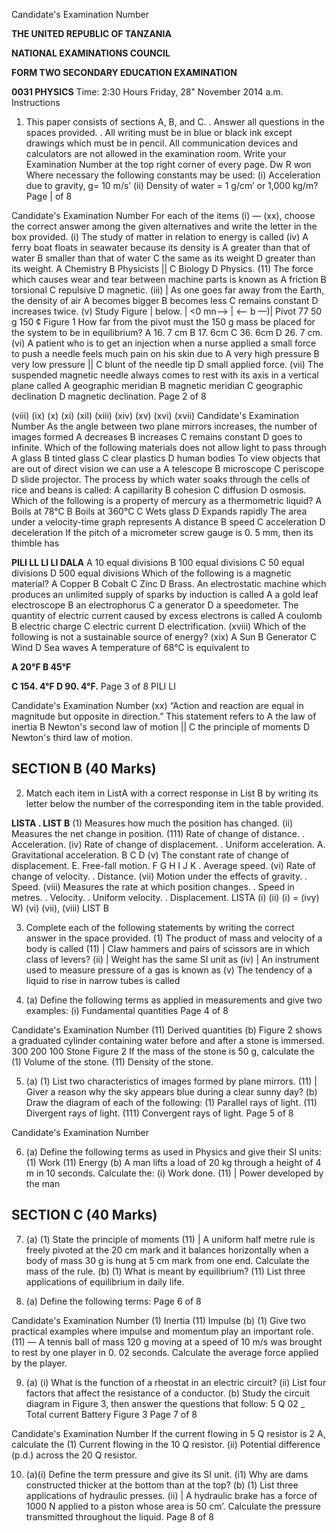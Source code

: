 Candidate's Examination Number

**THE UNITED REPUBLIC OF TANZANIA**

**NATIONAL EXAMINATIONS COUNCIL**

**FORM TWO SECONDARY EDUCATION EXAMINATION**

**0031 PHYSICS**
Time: 2:30 Hours Friday, 28" November 2014 a.m.
Instructions

1. This paper consists of sections A, B, and C.
. Answer all questions in the spaces provided.
. All writing must be in blue or black ink except drawings which must be in pencil.
All communication devices and calculators are not allowed in the examination room.
Write your Examination Number at the top right corner of every page.
Dw R won
Where necessary the following constants may be used:
(i) Acceleration due to gravity, g= 10 m/s’
(ii) Density of water = 1 g/cm’ or 1,000 kg/m?
Page | of 8

Candidate's Examination Number
For each of the items (i) — (xx), choose the correct answer among the given alternatives and write the letter in the box provided.
(i) The study of matter in relation to energy is called
(iv) A ferry boat floats in seawater because its density is
   A greater than that of water B smaller than that of water
   C the same as its weight D greater than its weight.
   A Chemistry B Physicists ||
   C Biology D Physics.
(11) The force which causes wear and tear between machine parts is known as
   A friction B torsional
   C repulsive D magnetic.
(iii) | As one goes far away from the Earth, the density of air
   A becomes bigger B becomes less
   C remains constant D increases twice.
(v) Study Figure | below.
| <0 mn——> | <— b —)|
Pivot 77
50 g
150 ¢
Figure 1
How far from the pivot must the 150 g mass be placed for the system to be in equilibrium?
   A 16. 7 cm B 17. 6cm
   C 36. 6cm D 26. 7 cm.
(vi) A patient who is to get an injection when a nurse applied a small force to push a needle feels much pain on his skin due to
   A very high pressure B very low pressure ||
   C blunt of the needle tip D small applied force.
(vii) The suspended magnetic needle always comes to rest with its axis in a vertical plane called
   A geographic meridian B magnetic meridian
   C geographic declination D magnetic declination.
Page 2 of 8

(viii)
(ix)
(x)
(xi)
(xil)
(xiii)
(xiv)
(xv)
(xvi)
(xvii)
Candidate's Examination Number
As the angle between two plane mirrors increases, the number of images formed
   A decreases B increases
   C remains constant D goes to infinite.
Which of the following materials does not allow light to pass through
   A glass B tinted glass
   C clear plastics D human bodies
To view objects that are out of direct vision we can use a
   A telescope B microscope
   C periscope D slide projector.
The process by which water soaks through the cells of rice and beans is called:
   A capillarity B cohesion
   C diffusion D osmosis.
Which of the following is a property of mercury as a thermometric liquid?
   A Boils at 78°C B Boils at 360°C
   C Wets glass D Expands rapidly
The area under a velocity-time graph represents
   A distance B speed
   C acceleration D deceleration
If the pitch of a micrometer screw gauge is 0. 5 mm, then its thimble has

**PILI LL LI LI DALA**
   A 10 equal divisions B 100 equal divisions
   C 50 equal divisions D 500 equal divisions
Which of the following is a magnetic material?
   A Copper B Cobalt
   C Zinc D Brass.
An electrostatic machine which produces an unlimited supply of sparks by induction is called
   A a gold leaf electroscope B an electrophorus
   C a generator D a speedometer.
The quantity of electric current caused by excess electrons is called
   A coulomb B electric charge
   C electric current D electrification.
(xviii) Which of the following is not a sustainable source of energy?
(xix)
   A Sun B Generator
   C Wind D Sea waves
   A temperature of 68°C is equivalent to

**A 20°F B 45°F**

**C 154. 4°F D 90. 4°F.**
Page 3 of 8
PILI LI

Candidate's Examination Number
(xx) “Action and reaction are equal in magnitude but opposite in direction.” This statement refers to
   A the law of inertia B Newton's second law of motion ||
   C the principle of moments D Newton's third law of motion.

## SECTION B (40 Marks)

2. Match each item in ListA with a correct response in List B by writing its letter below the number of the corresponding item in the table provided.

**LISTA . LIST B**
(1) Measures how much the position has changed.
(ii) Measures the net change in position.
(111) Rate of change of distance. . Acceleration.
(iv) Rate of change of displacement. . Uniform acceleration.
A. Gravitational acceleration.
B
C
D
(v) The constant rate of change of displacement. E. Free-fall motion.
F
G
H
I
J
K
. Average speed.
(vi) Rate of change of velocity. . Distance.
(vii) Motion under the effects of gravity. . Speed.
(viii) Measures the rate at which position changes. . Speed in metres.
. Velocity.
. Uniform velocity.
. Displacement.
LISTA (i) (ii) (i) = (ivy) W) (vi) (vii), (viii)
LIST B

3. Complete each of the following statements by writing the correct answer in the space provided.
(1) The product of mass and velocity of a body is called
(11) | Claw hammers and pairs of scissors are in which class of levers?
(ii) | Weight has the same SI unit as
(iv) | An instrument used to measure pressure of a gas is known as
(v) The tendency of a liquid to rise in narrow tubes is called

4. (a) Define the following terms as applied in measurements and give two examples:
(i) Fundamental quantities
Page 4 of 8

Candidate's Examination Number
(11) Derived quantities
(b) Figure 2 shows a graduated cylinder containing water before and after a stone is immersed.
300
200
100 Stone
Figure 2
If the mass of the stone is 50 g, calculate the
(1) Volume of the stone.
(11) Density of the stone.

5. (a) (1) List two characteristics of images formed by plane mirrors.
(11) | Giver a reason why the sky appears blue during a clear sunny day?
(b) Draw the diagram of each of the following:
(1) Parallel rays of light.
(11) Divergent rays of light.
(111) Convergent rays of light.
Page 5 of 8

Candidate's Examination Number

6. (a) Define the following terms as used in Physics and give their SI units:
(1) Work
(11) Energy
(b) A man lifts a load of 20 kg through a height of 4 m in 10 seconds. Calculate the:
(i) Work done.
(11) | Power developed by the man

## SECTION C (40 Marks)

7. (a) (1) State the principle of moments
(11) | A uniform half metre rule is freely pivoted at the 20 cm mark and it balances horizontally when a body of mass 30 g is hung at 5 cm mark from one end. Calculate the mass of the rule.
(b) (1) What is meant by equilibrium?
(11) List three applications of equilibrium in daily life.

8. (a) Define the following terms:
Page 6 of 8

Candidate's Examination Number
(1) Inertia
(11) Impulse
(b) (1) Give two practical examples where impulse and momentum play an important role.
(11) — A tennis ball of mass 120 g moving at a speed of 10 m/s was brought to rest by one player in 0. 02 seconds. Calculate the average force applied by the player.

9. (a) (i) What is the function of a rheostat in an electric circuit?
(ii) List four factors that affect the resistance of a conductor.
(b) Study the circuit diagram in Figure 3, then answer the questions that follow:
5 Q
02 _
Total current
Battery
Figure 3
Page 7 of 8

Candidate's Examination Number
If the current flowing in 5 Q resistor is 2 A, calculate the
(1) Current flowing in the 10 Q resistor.
(ii) Potential difference (p.d.) across the 20 Q resistor.

10. (a)(i) Define the term pressure and give its SI unit.
(i1) Why are dams constructed thicker at the bottom than at the top?
(b) (1) List three applications of hydraulic presses.
(ii) | A hydraulic brake has a force of 1000 N applied to a piston whose area is 50 cm’.
Calculate the pressure transmitted throughout the liquid.
Page 8 of 8
